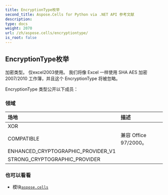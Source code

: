 ```yaml
---
title: EncryptionType枚举
second_title: Aspose.Cells for Python via .NET API 参考文献
description:
type: docs
weight: 2070
url: /zh/aspose.cells/encryptiontype/
is_root: false
---
```

## EncryptionType枚举
加密类型。
仅excel2003使用。
我们将像 Excel 一样使用 SHA AES 加密 2007/2010 工作簿，并且这个 EncryptionType 将被忽略。



EncryptionType 类型公开以下成员：

### 领域
|场地|描述|
| :- | :- |
| XOR |  |
| COMPATIBLE |兼容 Office 97/2000。|
| ENHANCED_CRYPTOGRAPHIC_PROVIDER_V1 |  |
| STRONG_CRYPTOGRAPHIC_PROVIDER |  |



### 也可以看看
* 模块[`aspose.cells`](..)
